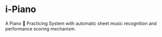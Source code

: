 # i-Piano
A Piano :musical_keyboard: Practicing System with automatic sheet music recognition and performance scoring mechanism. 
